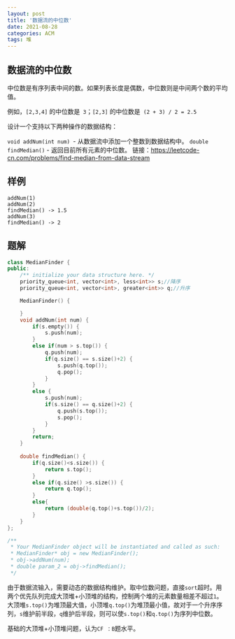 ```yaml
---
layout: post
title: '数据流的中位数'
date: 2021-08-28
categories: ACM
tags: 堆
---
```


## 数据流的中位数

中位数是有序列表中间的数。如果列表长度是偶数，中位数则是中间两个数的平均值。

例如，`[2,3,4]` 的中位数是` 3`；`[2,3]` 的中位数是` (2 + 3) / 2 = 2.5`

设计一个支持以下两种操作的数据结构：

`void addNum(int num) `- 从数据流中添加一个整数到数据结构中。
`double findMedian()` - 返回目前所有元素的中位数。
链接：https://leetcode-cn.com/problems/find-median-from-data-stream

## 样例

```
addNum(1)
addNum(2)
findMedian() -> 1.5
addNum(3) 
findMedian() -> 2
```

## 题解

```c++
class MedianFinder {
public:
    /** initialize your data structure here. */
    priority_queue<int, vector<int>, less<int>> s;//降序
    priority_queue<int, vector<int>, greater<int>> q;//升序

    MedianFinder() {

    }
    void addNum(int num) {
        if(s.empty()) {
            s.push(num);
        }
        else if(num > s.top()) {
            q.push(num);
            if(q.size() == s.size()+2) {
                s.push(q.top());
                q.pop();
            }
        }
        else {
            s.push(num);
            if(s.size() == q.size()+2) {
                q.push(s.top());
                s.pop();
            }
        }
        return;
    }
    
    double findMedian() {
        if(q.size()<s.size()) {
            return s.top();
        }
        else if(q.size() >s.size()) {
            return q.top();
        }
        else{
            return (double(q.top()+s.top())/2);
        }
    }
};

/**
 * Your MedianFinder object will be instantiated and called as such:
 * MedianFinder* obj = new MedianFinder();
 * obj->addNum(num);
 * double param_2 = obj->findMedian();
 */
```

由于数据流输入，需要动态的数据结构维护。取中位数问题，直接`sort`超时。用两个优先队列完成大顶堆+小顶堆的结构，控制两个堆的元素数量相差不超过`1`。大顶堆`s.top()`为堆顶最大值，小顶堆`q.top()`为堆顶最小值，故对于一个升序序列，`s`维护前半段，`q`维护后半段，则可以使`s.top()`和`q.top()`为序列中位数。

基础的大顶堆+小顶堆问题，认为`CF ：B`题水平。

